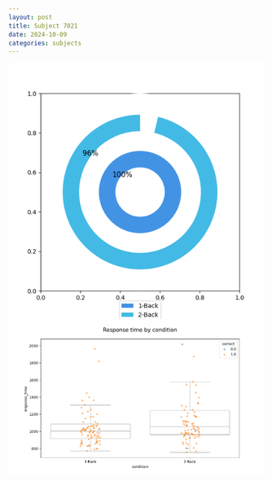 ```yaml
---
layout: post
title: Subject 7021
date: 2024-10-09
categories: subjects
---
```


![](data/7021/run-7/7021_accuracy_by_condition.png)
![](data/7021/run-7/7021_response_time_by_condition.png)
